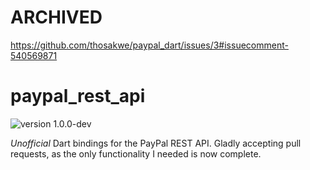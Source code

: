 # ARCHIVED
https://github.com/thosakwe/paypal_dart/issues/3#issuecomment-540569871

# paypal_rest_api

![version 1.0.0-dev](https://img.shields.io/badge/version-1.0.0--dev-red.svg)

*Unofficial* Dart bindings for the PayPal REST API. Gladly accepting pull requests, as the only
functionality I needed is now complete.
